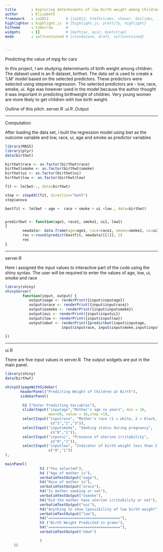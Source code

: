```yaml
---
title       : Exploring determinants of low birth weight among children 
author      : Elizabeth
framework   : io2012        # {io2012, html5slides, shower, dzslides, ...}
highlighter : highlight.js  # {highlight.js, prettify, highlight}
hitheme     : tomorrow      # 
widgets     : []            # {mathjax, quiz, bootstrap}
mode        : selfcontained # {standalone, draft, selfcontained}


---
```


Predicting the value of mpg for cars


In this project, I am studying determinants of birth weight among children. The dataset used is an R dataset, birthwt. The data set is used to create a 'LM' model based on the selected predictors. These predictors were selected using stepwise regression. The selected predictors are - low, race, smoke, ui. Age was however used in the model because the author thought it was important in predicting birthweight of children. Very young women are more likely to get children with low birth weight.

Outline of this pitch
.server.R
.ui.R
.Output

---  

Computation



After loading the data set, i built the regression model using bwt as the outcome variable and low, race, ui, age and smoke as predictor variables 


```r
library(MASS)
library(plyr)
data(birthwt)

birthwt$race <- as.factor(birthwt$race)
birthwt$smoke <- as.factor(birthwt$smoke)
birthwt$ui <- as.factor(birthwt$ui)
birthwt$low <- as.factor(birthwt$low)

fit <- lm(bwt~., data=birthwt)

step <- stepAIC(fit, direction="both")
step$anova

bestfit <- lm(bwt ~ age +  race + smoke + ui +low , data=birthwt)


predictbwt <- function(age1, race1, smoke1, ui1, low1)
{
        newdata<- data.frame(age=age1, race=race1, smoke=smoke1, ui=ui1, low=low1)
        res <-round(predict(bestfit, newdata)[[1]], 2)
        res
}
```

--- 
 
server.R



Here i assigned the input values to interactive part of the code using the shiny syntax. The user will be required to enter the values of age, low, ui, smoke and race


```r
library(shiny)
shinyServer(
        function(input, output) {
           output$oage <- renderPrint({input$inputage})
           output$orace <- renderPrint({input$inputrace})
           output$osmoke <- renderPrint({input$inputsmoke})
           output$oui <- renderPrint({input$inputui})
           output$low <- renderPrint({input$inputlow})
           output$obwt <- renderPrint({predictbwt(input$inputage,
                          input$inputrace, input$inputsmoke,input$inputui,input$inputlow)})
           
})
```

--- 

ui.R



There are five input values in server.R. The output widgets are put in the main panel. 


```r
library(shiny)
data(birthwt)

shinyUI(pageWithSidebar(
       headerPanel("Predicting Weight of Children at Birth"),
       sidebarPanel( 
        
        h3 ("Enter Predicting Variables"), 
        sliderInput("inputage","Mother's age in years", min = 16,
                    max=50, value = 16,step =1),
        selectInput("inputrace", "Mother's race (1 = white, 2 = black, 3 = other)",
                     c("1","2","3")),
        selectInput("inputsmoke", "Smoking status during pregnancy",
                     c("0","1")),
        selectInput("inputui", "Presence of uterine irritability",
                     c("0","1")),
        selectInput("inputlow", "Indicator of birth weight less than 2.5 kg",
                    c("0","1"))
),
        
mainPanel( 
                h3 ("You selected"),
                h4 ("Age of mother is"),
                verbatimTextOutput("oage"),
                h4("Race of mother is"), 
                verbatimTextOutput("orace"), 
                h4("Is mother smoking or not"), 
                verbatimTextOutput("osmoke"),
                h4("Did the mother have uterine irritability or not"), 
                verbatimTextOutput("oui"),
                h4("Anything to show lpossibility of low birth weight"), 
                verbatimTextOutput("low"),
                h4("================================="),
                h3 ("Birth Weight Predicted in grams"), 
                h4("================================="), 
                verbatimTextOutput("obwt")

                ) 
    ))
```
